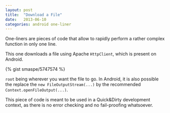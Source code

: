 ```yaml
---
layout: post
title:  "Download a File"
date:   2013-06-10
categories: android one-liner
---
```


One-liners are pieces of code that allow to rapidly perform a rather complex function in only one line.

This one downloads a file using Apache `HttpClient`, which is present on Android.

{% gist smaspe/5747574 %}

`root` being wherever you want the file to go. In Android, it is also possible the replace the `new FileOutputStream(...)` by the recommended `Context.openFileOutput(...)`.

This piece of code is meant to be used in a Quick&Dirty development context, as there is no error checking and no fail-proofing whatsoever.
